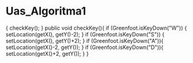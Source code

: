 # Uas_Algoritma1
{          checkKey();               }          public void checkKey(){        if (Greenfoot.isKeyDown("W"))        {          setLocation(getX(), getY()-2);                   }        if (Greenfoot.isKeyDown("S"))        {            setLocation(getX(), getY()+2);                 }          if (Greenfoot.isKeyDown("A")){            setLocation(getX()-2, getY());        }        if (Greenfoot.isKeyDown("D")){            setLocation(getX()+2, getY());        }      }
